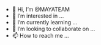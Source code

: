 - 👋 Hi, I’m @MAYATEAM
- 👀 I’m interested in ...
- 🌱 I’m currently learning ...
- 💞️ I’m looking to collaborate on ...
- 📫 How to reach me ...

<!---
MAYATEAM/MAYATEAM is a ✨ special ✨ repository because its `README.md` (this file) appears on your GitHub profile.
You can click the Preview link to take a look at your changes.
--->
